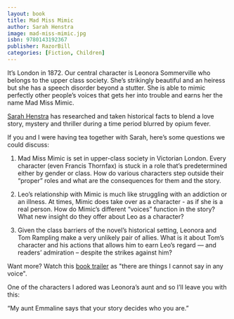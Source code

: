 ```yaml
---
layout: book
title: Mad Miss Mimic
author: Sarah Henstra
image: mad-miss-mimic.jpg
isbn: 9780143192367
publisher: RazorBill
categories: [Fiction, Children]
---
```

It’s London in 1872. Our central character is Leonora Sommerville who belongs to the upper class society.  She’s strikingly beautiful and an heiress but she has a speech disorder beyond a stutter. She is able to mimic perfectly other people’s voices that gets her into trouble and earns her the name Mad Miss Mimic.

[Sarah Henstra](http://penguinrandomhouse.ca/authors/273425/sarah-henstra) has researched and taken historical facts to blend a love story, mystery and thriller during a time period blurred by opium fever.

If you and I were having tea together with Sarah, here’s some questions we could discuss:

1) Mad Miss Mimic is set in upper-class society in Victorian London. Every character (even Francis Thornfax) is stuck in a role that’s predetermined either by gender or class. How do various characters step outside their “proper” roles and what are the consequences for them and the story.

2) Leo’s relationship with Mimic is much like struggling with an addiction or an illness. At times, Mimic does take over as a character - as if she is a real person. How do Mimic’s different “voices” function in the story? What new insight do they offer about Leo as a character?

3) Given the class barriers of the novel’s historical setting, Leonora and Tom Rampling make a very unlikely pair of allies. What is it about Tom’s character and his actions that allows him to earn Leo’s regard — and readers’ admiration – despite the strikes against him?

Want more? Watch this [book trailer](https://www.youtube.com/watch?v=wG9ymH37TRo) as "there are things I cannot say in any voice".

One of the characters I adored was Leonora’s aunt and so I’ll leave you with this:

“My aunt Emmaline says that your story decides who you are.”  
